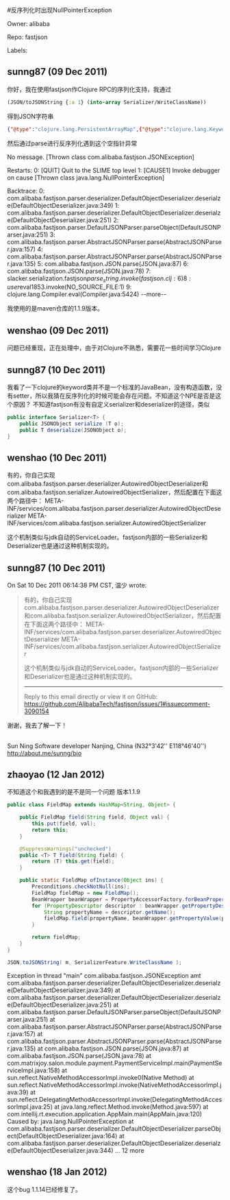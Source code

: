 #反序列化时出现NullPointerException

Owner: alibaba

Repo: fastjson

Labels: 

## sunng87 (09 Dec 2011)

你好，我在使用fastjson作Clojure RPC的序列化支持，我通过

``` clojure
(JSON/toJSONString {:a 1} (into-array Serializer/WriteClassName))
```

得到JSON字符串

``` json
{"@type":"clojure.lang.PersistentArrayMap",{"@type":"clojure.lang.Keyword","name":"a","sym":{"name":"a"}}:1}
```

然后通过parse进行反序列化遇到这个空指针异常

No message.
  [Thrown class com.alibaba.fastjson.JSONException]

Restarts:
 0: [QUIT] Quit to the SLIME top level
 1: [CAUSE1] Invoke debugger on cause   [Thrown class java.lang.NullPointerException]

Backtrace:
  0: com.alibaba.fastjson.parser.deserializer.DefaultObjectDeserializer.deserialze(DefaultObjectDeserializer.java:349)
  1: com.alibaba.fastjson.parser.deserializer.DefaultObjectDeserializer.deserialze(DefaultObjectDeserializer.java:251)
  2: com.alibaba.fastjson.parser.DefaultJSONParser.parseObject(DefaultJSONParser.java:251)
  3: com.alibaba.fastjson.parser.AbstractJSONParser.parse(AbstractJSONParser.java:157)
  4: com.alibaba.fastjson.parser.AbstractJSONParser.parse(AbstractJSONParser.java:135)
  5: com.alibaba.fastjson.JSON.parse(JSON.java:87)
  6: com.alibaba.fastjson.JSON.parse(JSON.java:78)
  7: slacker.serialization.fastjson$parse_string.invoke(fastjson.clj:6)
  8: user$eval1853.invoke(NO_SOURCE_FILE:1)
  9: clojure.lang.Compiler.eval(Compiler.java:5424)
 --more--

我使用的是maven仓库的1.1.9版本。


## wenshao (09 Dec 2011)

问题已经重现，正在处理中，由于对Clojure不熟悉，需要花一些时间学习Clojure


## sunng87 (10 Dec 2011)

我看了一下clojure的keyword类并不是一个标准的JavaBean，没有构造函数，没有setter，所以我猜在反序列化的时候可能会存在问题。不知道这个NPE是否是这个原因？
不知道fastjson有没有自定义serializer和deserializer的途径，类似

``` java
public interface Serializer<T> {
    public JSONObject serialize (T o);
    public T deserialize(JSONObject o);
}
```


## wenshao (10 Dec 2011)

有的，你自己实现com.alibaba.fastjson.parser.deserializer.AutowiredObjectDeserializer和com.alibaba.fastjson.serializer.AutowiredObjectSerializer，然后配置在下面这两个路径中：
META-INF/services/com.alibaba.fastjson.parser.deserializer.AutowiredObjectDeserializer
META-INF/services/com.alibaba.fastjson.serializer.AutowiredObjectSerializer

这个机制类似与jdk自动的ServiceLoader。fastjson内部的一些Serializer和Deserializer也是通过这种机制实现的。


## sunng87 (10 Dec 2011)

On Sat 10 Dec 2011 06:14:38 PM CST, 温少 wrote:

> 有的，你自己实现com.alibaba.fastjson.parser.deserializer.AutowiredObjectDeserializer和com.alibaba.fastjson.serializer.AutowiredObjectSerializer，然后配置在下面这两个路径中：
> META-INF/services/com.alibaba.fastjson.parser.deserializer.AutowiredObjectDeserializer
> META-INF/services/com.alibaba.fastjson.serializer.AutowiredObjectSerializer
> 
> 这个机制类似与jdk自动的ServiceLoader。fastjson内部的一些Serializer和Deserializer也是通过这种机制实现的。
> 
> ---
> 
> Reply to this email directly or view it on GitHub:
> https://github.com/AlibabaTech/fastjson/issues/1#issuecomment-3090154

谢谢，我去了解一下！

## 

Sun Ning
Software developer
Nanjing, China (N32°3'42'' E118°46'40'')
http://about.me/sunng/bio


## zhaoyao (12 Jan 2012)

不知道这个和我遇到的是不是同一个问题 版本1.1.9

``` java
public class FieldMap extends HashMap<String, Object> {

    public FieldMap field(String field, Object val) {
        this.put(field, val);
        return this;
    }

    @SuppressWarnings("unchecked")
    public <T> T field(String field) {
        return (T) this.get(field);
    }

    public static FieldMap ofInstance(Object ins) {
        Preconditions.checkNotNull(ins);
        FieldMap fieldMap = new FieldMap();
        BeanWrapper beanWrapper = PropertyAccessorFactory.forBeanPropertyAccess(ins);
        for (PropertyDescriptor descriptor : beanWrapper.getPropertyDescriptors()) {
            String propertyName = descriptor.getName();
            fieldMap.field(propertyName, beanWrapper.getPropertyValue(propertyName));
        }

        return fieldMap;
    }
}
```

``` java
JSON.toJSONString( m, SerializerFeature.WriteClassName );
```

Exception in thread "main" com.alibaba.fastjson.JSONException
            amt com.alibaba.fastjson.parser.deserializer.DefaultObjectDeserializer.deserialze(DefaultObjectDeserializer.java:349)
            at com.alibaba.fastjson.parser.deserializer.DefaultObjectDeserializer.deserialze(DefaultObjectDeserializer.java:251)
            at com.alibaba.fastjson.parser.DefaultJSONParser.parseObject(DefaultJSONParser.java:251)
            at com.alibaba.fastjson.parser.AbstractJSONParser.parse(AbstractJSONParser.java:157)
            at com.alibaba.fastjson.parser.AbstractJSONParser.parse(AbstractJSONParser.java:135)
            at com.alibaba.fastjson.JSON.parse(JSON.java:87)
            at com.alibaba.fastjson.JSON.parse(JSON.java:78)
            at com.matrixjoy.salon.module.payment.PaymentServiceImpl.main(PaymentServiceImpl.java:158)
            at sun.reflect.NativeMethodAccessorImpl.invoke0(Native Method)
            at sun.reflect.NativeMethodAccessorImpl.invoke(NativeMethodAccessorImpl.java:39)
            at sun.reflect.DelegatingMethodAccessorImpl.invoke(DelegatingMethodAccessorImpl.java:25)
            at java.lang.reflect.Method.invoke(Method.java:597)
            at com.intellij.rt.execution.application.AppMain.main(AppMain.java:120)
Caused by: java.lang.NullPointerException
            at com.alibaba.fastjson.parser.deserializer.DefaultObjectDeserializer.parseObject(DefaultObjectDeserializer.java:164)
            at com.alibaba.fastjson.parser.deserializer.DefaultObjectDeserializer.deserialze(DefaultObjectDeserializer.java:344)
            ... 12 more


## wenshao (18 Jan 2012)

这个bug 1.1.14已经修复了。


